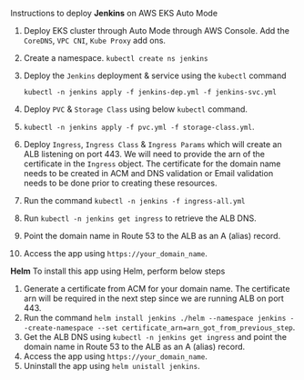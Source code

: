 Instructions to deploy **Jenkins** on AWS EKS Auto Mode
  1. Deploy EKS cluster through Auto Mode through AWS Console. Add the ` CoreDNS `, ` VPC CNI `, ` Kube Proxy ` add ons.
  2. Create a namespace. ` kubectl create ns jenkins `
  3. Deploy the `Jenkins` deployment & service using the `kubectl` command

     ` kubectl -n jenkins apply -f jenkins-dep.yml -f jenkins-svc.yml `
  4. Deploy `PVC` & `Storage Class` using below `kubectl` command.
  5. `kubectl -n jenkins apply -f pvc.yml -f storage-class.yml`.
  6. Deploy `Ingress`, `Ingress Class` & `Ingress Params` which will create an ALB listening on port 443. We will need to provide the arn of the certificate in the `Ingress` object. The certificate for the domain name needs to be created in ACM and DNS validation or Email validation needs to be done prior to creating these resources.
  7. Run the command ` kubectl -n jenkins -f ingress-all.yml `
  8. Run `kubectl -n jenkins get ingress` to retrieve the ALB DNS.
  9. Point the domain name in Route 53 to the ALB as an A (alias) record.
  10. Access the app using `https://your_domain_name`.

**Helm**
To install this app using Helm, perform below steps
  1. Generate a certificate from ACM for your domain name. The certificate arn will be required in the next step since we are running ALB on port 443.
  2. Run the command
     `helm install jenkins ./helm --namespace jenkins --create-namespace --set certificate_arn=arn_got_from_previous_step`.
  4. Get the ALB DNS using `kubectl -n jenkins get ingress` and point the domain name in Route 53 to the ALB as an A (alias) record.
  5. Access the app using `https://your_domain_name`.
  6. Uninstall the app using `helm unistall jenkins`.
